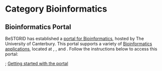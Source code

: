 # Category Bioinformatics

## Bioinformatics Portal

BeSTGRID has established a [portal for Bioinformatics](https://ngportal.canterbury.ac.nz/gridsphere/gridsphere), hosted by The University of Canterbury. This portal supports a variety of [Bioinformatics applications](/wiki/spaces/BeSTGRID/pages/3818228488), located at , , and . Follow the instructions below to access this portal:

; [Getting started with the portal](getting-started-with-the-portal.md)
